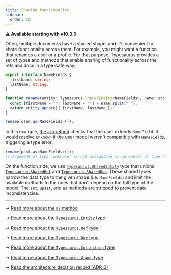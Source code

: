 ```yaml
---
title: Sharing functionality
sidebar:
  order: 10
---
```


**⚠️ Available starting with v10.3.0**

Often, multiple documents have a shared shape, and it's convenient to share functionality across them. For example, you might want a function that renames a user or a profile. For that purpose, Typesaurus provides a set of types and methods that enable sharing of functionality across the refs and docs in a type-safe way.

```ts
export interface NameFields {
  firstName: string;
  lastName: string;
}

function rename(entity: Typesaurus.SharedEntity<NameFields>, name: string) {
  const [firstName = "", lastName = ""] = name.split(" ");
  return entity.update({ firstName, lastName });
}

rename(user.as<NameFields>());
```

In this example, [the `as` method](/api/misc/as/) checks that the user extends `NameField`. It would resolve `unknown` if the user model weren't compatible with `NameFields`, triggering a type error:

```ts
rename(post.as<NameFields>());
// Argument of type 'unknown' is not assignable to parameter of type 'SharedEntity<NameFields>'.ts(2345)
```

On the function side, we use [`Typesaurus.SharedEntity`](/types/typesaurus/#sharedentity) type that unions [`Typesaurus.SharedRef`](/types/typesaurus/#sharedref) and [`Typesaurus.SharedDoc`](/types/typesaurus/#shareddoc). These shared types narrow the data type to the given shape (i.e. `NameFields`) and limit the available methods to the ones that don't depend on the full type of the model. The `set`, `upset`, and `as` methods are stripped to prevent data inconsistencies.

---

→ [Read more about the `as` method](/api/misc/as/)

→ [Read more about the `Typesaurus.Entity` type](/types/typesaurus/#sharedentity)

→ [Read more about the `Typesaurus.Ref` type](/types/typesaurus/#sharedref)

→ [Read more about the `Typesaurus.Doc` type](types/typesaurus/#shareddoc)

→ [Read more about the `Typesaurus.Collection` type](types/typesaurus/#sharedcollection)

→ [Read more about the `Typesaurus.Group` type](types/typesaurus/#sharedgroup)

→ [Read the architecture decision record (ADR-2)](/decisions/adr-2-sharing/)
